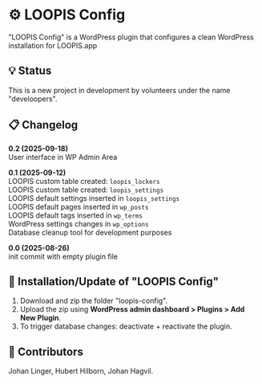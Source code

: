 # ⚙ LOOPIS Config

"LOOPIS Config" is a WordPress plugin that configures a clean WordPress installation for LOOPIS.app<br>

## 💡 Status
This is a new project in development by volunteers under the name "develoopers".<br>

## 📋 Changelog

**0.2 (2025-09-18)**<br>
User interface in WP Admin Area<br>

**0.1 (2025-09-12)**<br>
LOOPIS custom table created: `loopis_lockers`<br>
LOOPIS custom table created: `loopis_settings`<br>
LOOPIS default settings inserted in `loopis_settings`<br>
LOOPIS default pages inserted in `wp_posts`<br>
LOOPIS default tags inserted in `wp_terms`<br>
WordPress settings changes in `wp_options`<br>
Database cleanup tool for development purposes<br>

**0.0 (2025-08-26)**<br>
init commit with empty plugin file<br>


## 💾 Installation/Update of "LOOPIS Config"

1. Download and zip the folder "loopis-config".
2. Upload the zip using **WordPress admin dashboard > Plugins > Add New Plugin**.
3. To trigger database changes: deactivate + reactivate the plugin.

## 👤 Contributors
Johan Linger, Hubert Hilborn, Johan Hagvil.<br>